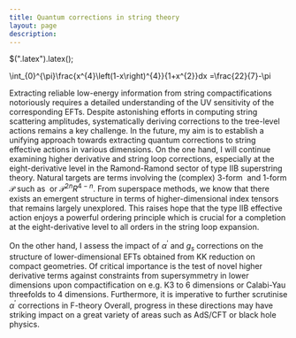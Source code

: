 ```yaml
---
title: Quantum corrections in string theory
layout: page
description: 
---
```


$(".latex").latex();

<div class="latex">  
    \int_{0}^{\pi}\frac{x^{4}\left(1-x\right)^{4}}{1+x^{2}}dx =\frac{22}{7}-\pi  
</div>

Extracting reliable low-energy information from string compactifications notoriously requires a detailed understanding of the UV sensitivity of the corresponding EFTs. Despite astonishing efforts in computing string scattering amplitudes, systematically deriving corrections to the tree-level actions remains a key challenge. In the future, my aim is to establish a unifying approach towards extracting quantum corrections to string effective actions in various dimensions. On the one hand, I will continue examining higher derivative and string loop corrections, especially at the eight-derivative level in the Ramond-Ramond sector of type IIB superstring theory. Natural targets are terms involving the (complex) 3-form <img src="/cgi-bin/mathtex.cgi?G_{3}" alt="" border=0 align="middle"> and $1$-form $\mathcal{P}$ such as <img src="/cgi-bin/mathtex.cgi?G_{3}^{2n}R^{4-n}" alt="" border=0 align="middle"> or $\mathcal{P}^{2n}R^{4-n}$. From superspace methods, we know that there exists an emergent structure in terms of higher-dimensional index tensors that remains largely unexplored. This raises hope that the type IIB effective action enjoys a powerful ordering principle which is crucial for a completion at the eight-derivative level to all orders in the string loop expansion.

On the other hand, I assess the impact of $\alpha^{\prime}$ and $g_{s}$ corrections on the structure of lower-dimensional EFTs obtained from KK reduction on compact geometries.
Of critical importance is the test of novel higher derivative terms against constraints from supersymmetry in lower dimensions upon compactification on e.g. K3 to 6 dimensions or Calabi-Yau threefolds to 4 dimensions.
Furthermore, it is imperative to further scrutinise $\alpha^{\prime}$ corrections in F-theory 
Overall, progress in these directions may have striking impact on a great variety of areas such as AdS/CFT or black hole physics.
